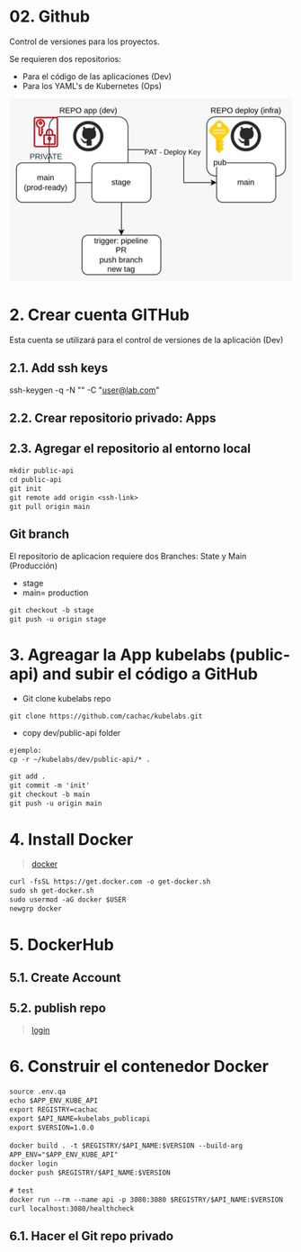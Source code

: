
# 02. Github <!-- omit in TOC-->
Control de versiones para los proyectos.

Se requieren dos repositorios:

- Para el código de las aplicaciones (Dev)
- Para los YAML's de Kubernetes (Ops)


![git repos](./assets/img/git.jpeg)

# 2. Crear cuenta GITHub
Esta cuenta se utilizará para el control de versiones de la aplicación (Dev)
## 2.1. Add ssh keys
ssh-keygen -q -N "" -C "user@lab.com"

## 2.2. Crear repositorio privado: Apps
## 2.3. Agregar el repositorio al entorno local
```vim
mkdir public-api
cd public-api
git init
git remote add origin <ssh-link>
git pull origin main
```

## Git branch
El repositorio de aplicacion requiere dos Branches: State y Main (Producción)

- stage
- main= production

```vim
git checkout -b stage
git push -u origin stage
```

# 3. Agreagar la App kubelabs (public-api) and subir el código a GitHub
- Git clone kubelabs repo
```vim
git clone https://github.com/cachac/kubelabs.git
```
- copy dev/public-api folder
```vim
ejemplo:
cp -r ~/kubelabs/dev/public-api/* .
```
```vim
git add .
git commit -m 'init'
git checkout -b main
git push -u origin main
```

# 4. Install Docker
> [docker](https://docs.docker.com/engine/install/ubuntu/)
```vim
curl -fsSL https://get.docker.com -o get-docker.sh
sudo sh get-docker.sh
sudo usermod -aG docker $USER
newgrp docker
```


# 5. DockerHub

## 5.1. Create Account
## 5.2. publish repo
> [login](https://docs.docker.com/engine/reference/commandline/login/)


# 6. Construir el contenedor Docker
```vim
source .env.qa
echo $APP_ENV_KUBE_API
export REGISTRY=cachac
export $API_NAME=kubelabs_publicapi
export $VERSION=1.0.0

docker build . -t $REGISTRY/$API_NAME:$VERSION --build-arg APP_ENV="$APP_ENV_KUBE_API"
docker login
docker push $REGISTRY/$API_NAME:$VERSION

# test
docker run --rm --name api -p 3080:3080 $REGISTRY/$API_NAME:$VERSION
curl localhost:3080/healthcheck
```


## 6.1. Hacer el Git repo privado

